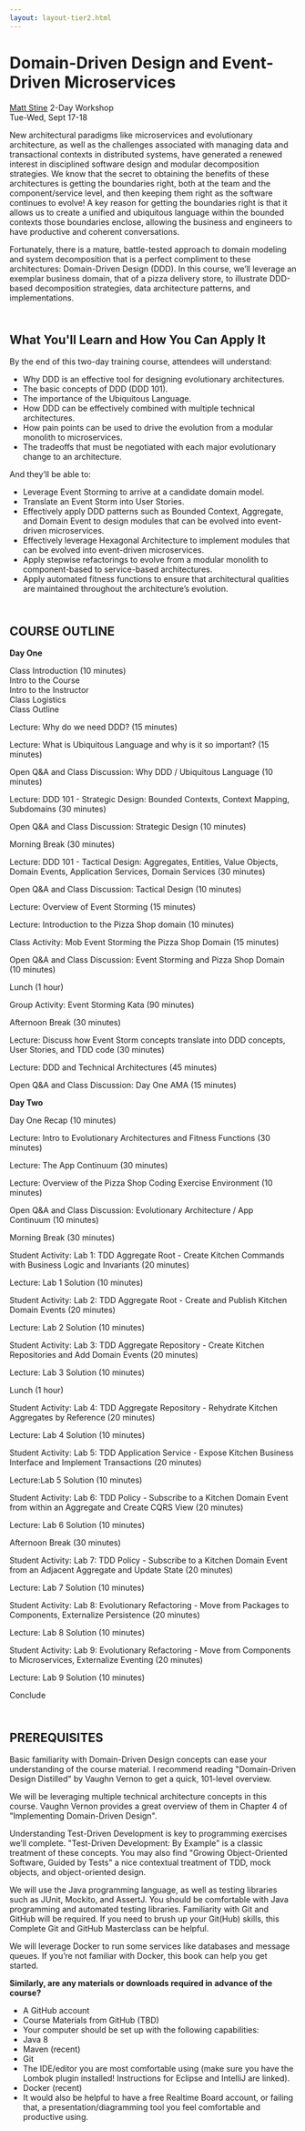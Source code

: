 ```yaml
---
layout: layout-tier2.html
---
```

<div class="container section workshop-page">
    <!-- begin workshop element -->
    <div class="row">
      <div class="col-xs-12 col-sm-2">
            <div class="speaker-container">
                <a href="../speakers/matt-stine.html"><div class="speaker-img matt-stine keep-color"></div></a>
                </div>
            </div>
        <div class="col-xs-12 col-sm-10 workshop-list"> 
            <h1 class="section-header">Domain-Driven Design and Event-Driven Microservices</h1>
            <span class="workshops--speaker-name"><a href="../speakers/matt-stine.html">Matt Stine</a></span>
            <span class="workshops--duration">2-Day Workshop<br>Tue-Wed, Sept 17-18</span>
            <!--<a class="btn get-ticket-btn" href="https://ti.to/eddd/explore-ddd-2019">GET YOUR TICKET</a>-->
            <div class="spacer"></div>
            <p class="copy">New architectural paradigms like microservices and evolutionary architecture, as well as the challenges associated with managing data and transactional contexts in distributed systems, have generated a renewed interest in disciplined software design and modular decomposition strategies. We know that the secret to obtaining the benefits of these architectures is getting the boundaries right, both at the team and the component/service level, and then keeping them right as the software continues to evolve! A key reason for getting the boundaries right is that it allows us to create a unified and ubiquitous language within the bounded contexts those boundaries enclose, allowing the business and engineers to have productive and coherent conversations.</p>
            <p class="copy">Fortunately, there is a mature, battle-tested approach to domain modeling and system decomposition that is a perfect compliment to these architectures: Domain-Driven Design (DDD). In this course, we’ll leverage an exemplar business domain, that of a pizza delivery store, to illustrate DDD-based decomposition strategies, data architecture patterns, and implementations.</p>
            <img src="../img/workshop/Workshop-Matt-Stine-3.jpg" class="speaker--workshop-content-img" alt="" style="margin-bottom: 10px">
            <h2 class="speaker-subheader">What You'll Learn and How You Can Apply It</h2>
            <p class="copy">By the end of this two-day training course, attendees will understand:</p>
            <ul>
                <li>Why DDD is an effective tool for designing evolutionary architectures.</li>
                <li>The basic concepts of DDD (DDD 101).</li>
                <li>The importance of the Ubiquitous Language.</li>
                <li>How DDD can be effectively combined with multiple technical architectures.</li>
                <li>How pain points can be used to drive the evolution from a modular monolith to microservices.</li>
                <li>The tradeoffs that must be negotiated with each major evolutionary change to an architecture.</li>
            </ul>
            <p class="copy">And they’ll be able to:</p>
            <ul>
                <li>Leverage Event Storming to arrive at a candidate domain model.</li>
                <li>Translate an Event Storm into User Stories.</li>
                <li>Effectively apply DDD patterns such as Bounded Context, Aggregate, and Domain Event to design modules that can be evolved into event-driven microservices.</li>
                <li>Effectively leverage Hexagonal Architecture to implement modules that can be evolved into event-driven microservices.</li>
                <li>Apply stepwise refactorings to evolve from a modular monolith to component-based to service-based architectures.</li>
                <li>Apply automated fitness functions to ensure that architectural qualities are maintained throughout the architecture’s evolution.</li>
            </ul>
            <img src="../img/workshop/Workshop-Matt-Stine-2.jpg" class="speaker--workshop-content-img" alt="" style="margin-bottom: 10px">
            <h2 class="speaker-subheader">COURSE OUTLINE</h2>
            <p class="copy"><strong>Day One</strong></p>
            <p class="copy">Class Introduction (10 minutes)<br>
            Intro to the Course<br>
            Intro to the Instructor<br>
            Class Logistics<br>
            Class Outline</p>
            <p class="copy">Lecture: Why do we need DDD? (15 minutes)</p>
            <p class="copy">Lecture: What is Ubiquitous Language and why is it so important? (15 minutes)</p>
            <p class="copy">Open Q&A and Class Discussion: Why DDD / Ubiquitous Language (10 minutes)</p>
            <p class="copy">Lecture: DDD 101 - Strategic Design: Bounded Contexts, Context Mapping, Subdomains (30 minutes)</p>
            <p class="copy">Open Q&A and Class Discussion: Strategic Design (10 minutes)</p>
            <p class="copy">Morning Break (30 minutes)</p>
            <p class="copy">Lecture: DDD 101 - Tactical Design: Aggregates, Entities, Value Objects, Domain Events, Application Services, Domain Services (30 minutes)</p>
            <p class="copy">Open Q&A and Class Discussion: Tactical Design (10 minutes)</p>
            <p class="copy">Lecture: Overview of Event Storming (15 minutes)</p>
            <p class="copy">Lecture: Introduction to the Pizza Shop domain (10 minutes)</p>
            <p class="copy">Class Activity: Mob Event Storming the Pizza Shop Domain (15 minutes)</p>
            <p class="copy">Open Q&A and Class Discussion: Event Storming and Pizza Shop Domain (10 minutes)</p>
            <p class="copy">Lunch (1 hour)</p>
            <p class="copy">Group Activity: Event Storming Kata (90 minutes)</p>
            <p class="copy">Afternoon Break (30 minutes)</p>
            <p class="copy">Lecture: Discuss how Event Storm concepts translate into DDD concepts, User Stories, and TDD code (30 minutes)</p>
            <p class="copy">Lecture: DDD and Technical Architectures (45 minutes)</p>
            <p class="copy">Open Q&A and Class Discussion: Day One AMA (15 minutes)</p>
            <p class="copy"><strong>Day Two</strong></p>
            <p class="copy">Day One Recap (10 minutes)</p>
            <p class="copy">Lecture: Intro to Evolutionary Architectures and Fitness Functions (30 minutes)</p>
            <p class="copy">Lecture: The App Continuum (30 minutes)</p>
            <p class="copy">Lecture: Overview of the Pizza Shop Coding Exercise Environment (10 minutes)</p>
            <p class="copy">Open Q&A and Class Discussion: Evolutionary Architecture / App Continuum (10 minutes)</p>
            <p class="copy">Morning Break (30 minutes)</p>
            <p class="copy">Student Activity: Lab 1: TDD Aggregate Root - Create Kitchen Commands with Business Logic and Invariants (20 minutes)</p>
            <p class="copy">Lecture: Lab 1 Solution (10 minutes)</p>
            <p class="copy">Student Activity: Lab 2: TDD Aggregate Root - Create and Publish Kitchen Domain Events (20 minutes)</p>
            <p class="copy">Lecture: Lab 2 Solution (10 minutes)</p>
            <p class="copy">Student Activity: Lab 3: TDD Aggregate Repository - Create Kitchen Repositories and Add Domain Events (20 minutes)</p>
            <p class="copy">Lecture: Lab 3 Solution (10 minutes)</p>
            <p class="copy">Lunch (1 hour)</p>
            <p class="copy">Student Activity: Lab 4: TDD Aggregate Repository - Rehydrate Kitchen Aggregates by Reference (20 minutes)</p>
            <p class="copy">Lecture: Lab 4 Solution (10 minutes)</p>
            <p class="copy">Student Activity: Lab 5: TDD Application Service - Expose Kitchen Business Interface and Implement Transactions (20 minutes)</p>
            <p class="copy">Lecture:Lab 5 Solution (10 minutes)</p>
            <p class="copy">Student Activity: Lab 6: TDD Policy - Subscribe to a Kitchen Domain Event from within an Aggregate and Create CQRS View (20 minutes)</p>
            <p class="copy">Lecture: Lab 6 Solution (10 minutes)</p>
            <p class="copy">Afternoon Break (30 minutes)</p>
            <p class="copy">Student Activity: Lab 7: TDD Policy - Subscribe to a Kitchen Domain Event from an Adjacent Aggregate and Update State (20 minutes)</p>
            <p class="copy">Lecture: Lab 7 Solution (10 minutes)</p>
            <p class="copy">Student Activity: Lab 8: Evolutionary Refactoring - Move from Packages to Components, Externalize Persistence (20 minutes)</p>
            <p class="copy">Lecture: Lab 8 Solution (10 minutes)</p>
            <p class="copy">Student Activity: Lab 9: Evolutionary Refactoring - Move from Components to Microservices, Externalize Eventing (20 minutes)</p>
            <p class="copy">Lecture: Lab 9 Solution (10 minutes)</p>
            <p class="copy">Conclude</p>
            <img src="../img/workshop/Workshop-Matt-Stine-1.jpg" class="speaker--workshop-content-img" alt="" style="margin-bottom: 10px">
            <h2 class="speaker-subheader">PREREQUISITES</h2>
            <p class="copy">Basic familiarity with Domain-Driven Design concepts can ease your understanding of the course material. I recommend reading "Domain-Driven Design Distilled" by Vaughn Vernon to get a quick, 101-level overview.</p>
            <p class="copy">We will be leveraging multiple technical architecture concepts in this course. Vaughn Vernon provides a great overview of them in Chapter 4 of "Implementing Domain-Driven Design".</p>
            <p class="copy">Understanding Test-Driven Development is key to programming exercises we’ll complete. "Test-Driven Development: By Example" is a classic treatment of these concepts. You may also find "Growing Object-Oriented Software, Guided by Tests" a nice contextual treatment of TDD, mock objects, and object-oriented design.</p>
            <p class="copy">We will use the Java programming language, as well as testing libraries such as JUnit, Mockito, and AssertJ. You should be comfortable with Java programming and automated testing libraries. Familiarity with Git and GitHub will be required. If you need to brush up your Git(Hub) skills, this Complete Git and GitHub Masterclass can be helpful.</p>
            <p class="copy">We will leverage Docker to run some services like databases and message queues. If you’re not familiar with Docker, this book can help you get started.</p>
            <p class="copy"><strong>Similarly, are any materials or downloads required in advance of the course?</strong></p>
            <ul>
                <li>A GitHub account</li>
                <li>Course Materials from GitHub (TBD)</li>
                <li>Your computer should be set up with the following capabilities:</li>
                <li>Java 8</li>
                <li>Maven (recent)</li>
                <li>Git</li>
                <li>The IDE/editor you are most comfortable using (make sure you have the Lombok plugin installed! Instructions for Eclipse and IntelliJ are linked).</li>
                <li>Docker (recent)</li>
                <li>It would also be helpful to have a free Realtime Board account, or failing that, a presentation/diagramming tool you feel comfortable and productive using.</li>
            </ul>
            <!--<div class="col-xs-12" align="center">
                <a class="btn get-ticket-btn" href="https://ti.to/eddd/explore-ddd-2019">GET YOUR TICKET</a>
            </div>-->
            </div>
        </div>
    </div>
</div> <!-- container -->